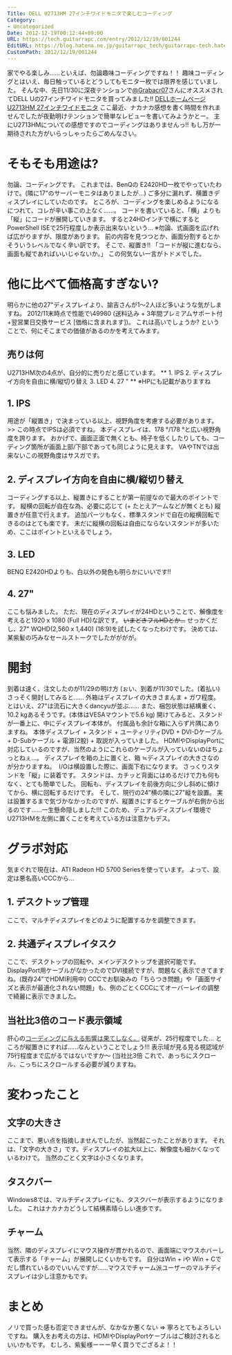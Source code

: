 ```yaml
---
Title: DELL U2713HM 27インチワイドモニタで楽しむコーディング
Category:
- Uncategorized
Date: 2012-12-19T00:12:44+09:00
URL: https://tech.guitarrapc.com/entry/2012/12/19/001244
EditURL: https://blog.hatena.ne.jp/guitarrapc_tech/guitarrapc-tech.hatenablog.com/atom/entry/11696248318757676043
CustomPath: 2012/12/19/001244
---
```


家でやる楽しみ……といえば、勿論趣味コーディングですね！！ 趣味コーディングとはいえ、毎日触っているとどうしてもモニタ一枚では限界を感じていました。 そんな中、先日11/30に深夜テンションで<a href="https://twitter.com/Grabacr07" target="_blank">@Grabacr07</a>さんにオススメされてDELL Uの27インチワイドモニタを買ってみました!!
<a href="http://accessories.apj.dell.com/sna/productdetail.aspx?c=jp&amp;cs=jpbsd1&amp;l=ja&amp;redirect=1&amp;s=bsd&amp;sku=210-40777" target="_blank">DELLホームページ U2713HM 27インチワイドモニタ</a> ここ最近、ナカナカ感想を書く時間を作れませんでしたが夜勤明けテンションで簡単なレビューを書いてみようかとー。 主にU2713HMについての感想ですのでコーディングはありませんっ!!
もし万が一期待された方がいらっしゃったらごめんなさい。
# そもそも用途は?
勿論、コーディングです。 これまでは、BenQの E2420HD一枚でやっていたわけで。(隣に17"のサーバーモニタはありましたが…)
ご多分に漏れず、横置きディスプレイにしていたのです。 ところが、コーディングを楽しめるようになるにつれて、コレが辛い事この上なく……。 コードを書いていると、「横」よりも「縦」にコードが展開していきます。 すると24HDインチで横にするとPowerShell ISEで25行程度しか表示出来ないという…
※勿論、式画面を広げれば広がりますが、限度があります。
前の内容を見つつとか、画面分割するとかそういうレベルでなく辛い訳です。 そこで、縦置き!! 「コードが縦に進むなら、画面も縦であればいいじゃないか。」 この何気ない一言がトドメでした。

# 他に比べて価格高すぎない?
明らかに他の27"ディスプレイより、諭吉さんが1～2人ほど多いような気がしますね。 2012/11末時点で性能で\49980 (送料込み + 3年間プレミアムサポート付+翌営業日交換サービス [価格に含まれます])。 これは高いでしょうか? ということで、何にそこまでの価値があるのかを考えてみます。

## 売りは何
U2713HM次の4点が、自分的に売りだと感じています。 ** 1. IPS 2. ディスプレイ方向を自由に横/縦切り替え 3. LED 4. 27 " ** ※HPにも記載がありますね

## 1. IPS
用途が「縦置き」で決まっている以上、視野角度を考慮する必要があります。 &gt;&gt; この時点でIPSは必須ですね。 本ディスプレイは、178 °/178 °と広い視野角度を誇ります。 おかげで、画面正面で無くとも、椅子を低くしたりしても、コーディング箇所が画面上部/下部であっても同じように見えます。 VAやTNでは出来ないこの視野角度はサスガです。

## 2. ディスプレイ方向を自由に横/縦切り替え
コーディングする以上、縦置きにすることが第一前提なので最大のポイントです。 縦横の回転が自在な為、必要に応じて (+ たとえアームなどが無くとも) 縦置きが任意で行えます。 追加パーツもなく、標準スタンドで自在の縦横回転できるのはとても楽です。 未だに縦横の回転は自由にならないスタンドが多いため、ここはポイントといえるでしょう。

## 3. LED
BENQ E2420HDよりも、白以外の発色も明らかにいいです!!
## 4. 27"
ここも悩みました。 ただ、現在のディスプレイが24HDということで、解像度を考えると1920 x 1080 (Full HD)な訳です。 <del datetime="2013-01-15T18:05:00+00:00">いまどきフルHDとか…</del> せっかくだし、27" WQHD(2,560 x 1,440) (16:9)を試したくなったわけです。 決めては、某紫髪の巧みなセールストークでしたがががが。
# 開封
到着は速く、注文したのが11/29の明け方 (ぉい、到着が11/30でした。(着払い) さっそく開封してみると…… 外箱はディスプレイの大きさまんま + ガワ程度。とはいえ、27"は流石に大きくdancyuが並ぶ…… また、梱包状態は結構重く、10.2 kgあるそうです。(本体はVESAマウントで5.6 kg)
開けてみると、スタンドが一番上に、中にディスプレイ本体が。 付属品も余計な箱に入らず片隅にありますね。 本体ディスプレイ + スタンド + ユーティリティDVD + DVI-Dケーブル+ D-Subケーブル + 電源(2股) + 取説が入っていました。 HDMIやDisplayPortに対応しているのですが、当然のようにこれらのケーブルが入っていないのはちょっとねぇ…。
ディスプレイを箱の上に置くと、箱 ≒ディスプレイの大きさなのが分かりますね。
 I/Oは横設置した際に、画面下右になります。
さっくりスタンドを「縦」に装着です。 スタンドは、カチッと背面にはめるだけで力も何もなく、とても簡単でした。 回転も、ディスプレイを前後方向に少し斜めに傾けてから、横に回転するだけです。
そして、現行の24”横の隣に27"縦を設置。 実は設置するまで気づかなかったのですが、縦置きにするとケーブルが右側から出るのです……一生懸命隠しました!!! このため、デュアルディスプレイ環境でU2713HMを左側に置くことを考えている方は注意かもデス。

# グラボ対応
気まぐれで現在は、ATI Radeon HD 5700 Seriesを使っています。 よって、設定は悪名高いCCCから…

## 1. デスクトップ管理
ここで、マルチディスプレイをどのように配置するかを調整できます。

## 2. 共通ディスプレイタスク
ここで、デスクトップの回転や、メインデスクトップを選択可能です。 DisplayPort用ケーブルがなかったのでDVI接続ですが、問題なく表示できてますね。(既存24"でHDMI利用中) CCCでお馴染みの「ちらつき問題」や「画面サイズと表示が最適化されない問題」も、例のごとくCCCにてオーバーレイの調整で綺麗に表示できました。

## 当社比3倍のコード表示領域
肝心の<a href="http://guitarrapc.wordpress.com/2012/12/19/dell-u2713hm-27%e3%82%a4%e3%83%b3%e3%83%81%e3%83%af%e3%82%a4%e3%83%89%e3%83%a2%e3%83%8b%e3%82%bf%e3%81%a7%e6%a5%bd%e3%81%97%e3%82%80%e3%82%b3%e3%83%bc%e3%83%87%e3%82%a3%e3%83%b3%e3%82%b0/holizon_display24/" rel="attachment wp-att-232"><span style="color: #333333;">コーディングに与える影響は果てしなく。</a> 従来が、25行程度でした…
ところが縦置きにすれば……なんということでしょう!!! 表示域が見る見る視認域が75行程度まで広がるではないですか～ (当社比3倍 これで、あっちにスクロール、こっちにスクロールする必要が減りますね。

# 変わったこと

## 文字の大きさ
ここまで、悪い点を指摘しませんでしたが、当然起こったことがあります。 それは、「文字の大きさ」です。ディスプレイの拡大以上に、解像度も細かくなっているわけで。 当然のごとく文字は小さくなります。

## タスクバー
Windows8では、マルチディスプレイにも、タスクバーが表示するようになりました。 これはナカナカどうして結構素晴らしい進歩です。

## チャーム
当然、隣のディスプレイにマウス操作が貫かれるので、画面端にマウスホバーして表示する「チャーム」が展開しにくいかもです。 自分はWin + iや Win + Cでだし慣れているのでいいんですが……マウスでチャーム派ユーザーのマルチディスプレイは少し注意かもです。

# まとめ
ノリで買った感も否定できませんが、なかなか悪くない =&gt; 寧ろとてもよろしいですね。 購入をお考えの方は、HDMIやDisplayPortケーブルはご検討されるといいかもです。 むしろ、紫髪様ーーー早く買うでござるよ！！
